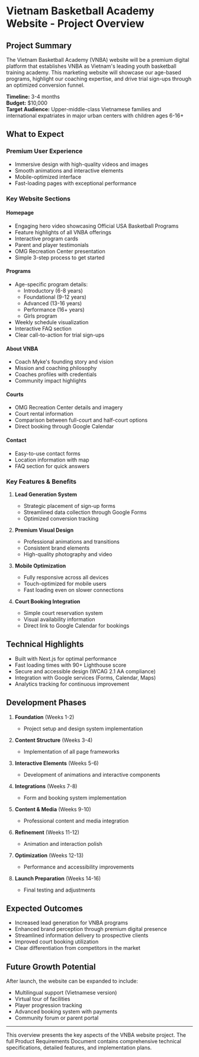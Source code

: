 # Vietnam Basketball Academy Website - Project Overview

## Project Summary

The Vietnam Basketball Academy (VNBA) website will be a premium digital platform that establishes VNBA as Vietnam's leading youth basketball training academy. This marketing website will showcase our age-based programs, highlight our coaching expertise, and drive trial sign-ups through an optimized conversion funnel.

**Timeline:** 3-4 months  
**Budget:** $10,000  
**Target Audience:** Upper-middle-class Vietnamese families and international expatriates in major urban centers with children ages 6-16+

## What to Expect

### Premium User Experience
- Immersive design with high-quality videos and images
- Smooth animations and interactive elements
- Mobile-optimized interface
- Fast-loading pages with exceptional performance

### Key Website Sections

#### Homepage
- Engaging hero video showcasing Official USA Basketball Programs
- Feature highlights of all VNBA offerings
- Interactive program cards
- Parent and player testimonials
- OMG Recreation Center presentation
- Simple 3-step process to get started

#### Programs
- Age-specific program details:
  - Introductory (6-8 years)
  - Foundational (9-12 years)
  - Advanced (13-16 years)
  - Performance (16+ years)
  - Girls program
- Weekly schedule visualization
- Interactive FAQ section
- Clear call-to-action for trial sign-ups

#### About VNBA
- Coach Myke's founding story and vision
- Mission and coaching philosophy
- Coaches profiles with credentials
- Community impact highlights

#### Courts
- OMG Recreation Center details and imagery
- Court rental information
- Comparison between full-court and half-court options
- Direct booking through Google Calendar

#### Contact
- Easy-to-use contact forms
- Location information with map
- FAQ section for quick answers

### Key Features & Benefits

1. **Lead Generation System**
   - Strategic placement of sign-up forms
   - Streamlined data collection through Google Forms
   - Optimized conversion tracking

2. **Premium Visual Design**
   - Professional animations and transitions
   - Consistent brand elements
   - High-quality photography and video

3. **Mobile Optimization**
   - Fully responsive across all devices
   - Touch-optimized for mobile users
   - Fast loading even on slower connections

4. **Court Booking Integration**
   - Simple court reservation system
   - Visual availability information
   - Direct link to Google Calendar for bookings

## Technical Highlights

- Built with Next.js for optimal performance
- Fast loading times with 90+ Lighthouse score
- Secure and accessible design (WCAG 2.1 AA compliance)
- Integration with Google services (Forms, Calendar, Maps)
- Analytics tracking for continuous improvement

## Development Phases

1. **Foundation** (Weeks 1-2)
   - Project setup and design system implementation

2. **Content Structure** (Weeks 3-4)
   - Implementation of all page frameworks

3. **Interactive Elements** (Weeks 5-6)
   - Development of animations and interactive components

4. **Integrations** (Weeks 7-8)
   - Form and booking system implementation

5. **Content & Media** (Weeks 9-10)
   - Professional content and media integration

6. **Refinement** (Weeks 11-12)
   - Animation and interaction polish

7. **Optimization** (Weeks 12-13)
   - Performance and accessibility improvements

8. **Launch Preparation** (Weeks 14-16)
   - Final testing and adjustments

## Expected Outcomes

- Increased lead generation for VNBA programs
- Enhanced brand perception through premium digital presence
- Streamlined information delivery to prospective clients
- Improved court booking utilization
- Clear differentiation from competitors in the market

## Future Growth Potential

After launch, the website can be expanded to include:
- Multilingual support (Vietnamese version)
- Virtual tour of facilities
- Player progression tracking
- Advanced booking system with payments
- Community forum or parent portal

---

This overview presents the key aspects of the VNBA website project. The full Product Requirements Document contains comprehensive technical specifications, detailed features, and implementation plans.
